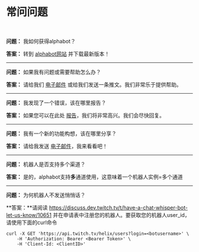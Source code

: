 # **常问问题**
<br/>

**问题：** 我如何获得alphabot？

**答案：** 转到 <a href="https://alphabot.wtf/"> alphabot网站</a> 并下载最新版本！

***
**问题：** 如果我有问题或需要帮助怎么办？

**答案：** 请给我们 <a href= "mailto:filip.adamovic@studierende.htl-donaustadt.at">电子邮件</a> 或给我们发送一条推文。我们非常乐于提供帮助。

***

**问题：** 我发现了一个错误，该在哪里报告？

**答案：** 如果您可以在此处 <a href= "mailto:filip.adamovic@studierende.htl-donaustadt.at">报告</a>，我们将非常高兴。我们会尽快回复。

***

**问题：** 我有一个新的功能构想，该在哪里分享？

**答案：** 请给我发送 <a href= "mailto:filip.adamovic@studierende.htl-donaustadt.at">电子邮件</a>，我来看看吧！

***
**问题：** 机器人是否支持多个渠道？

**答案：** 是的，alphabot支持**多**通道使用，这意味着一个机器人实例=多个通道

***

**问题：** 为何机器人不发送悄悄话？

**答案：**请阅读 https://discuss.dev.twitch.tv/t/have-a-chat-whisper-bot-let-us-know/10651 并在申请表中注册您的机器人。要获取您的机器人user_id，请使用下面的curl命令

    curl -X GET 'https://api.twitch.tv/helix/users?login=<botusername>' \
        -H 'Authorization: Bearer <Bearer Token>' \
        -H 'Client-Id: <ClientID>'